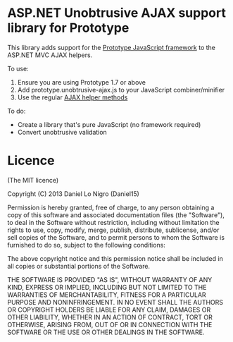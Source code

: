 ASP.NET Unobtrusive AJAX support library for Prototype
======================================================

This library adds support for the [Prototype JavaScript framework](http://prototypejs.org/) to the
ASP.NET MVC AJAX helpers.

To use:

1. Ensure you are using Prototype 1.7 or above
2. Add prototype.unobtrusive-ajax.js to your JavaScript combiner/minifier
3. Use the regular [AJAX helper methods](http://msdn.microsoft.com/en-us/library/dd493139.aspx)

To do:
 - Create a library that's pure JavaScript (no framework required)
 - Convert unobtrusive validation

Licence
=======
(The MIT licence)

Copyright (C) 2013 Daniel Lo Nigro (Daniel15)

Permission is hereby granted, free of charge, to any person obtaining a copy of
this software and associated documentation files (the "Software"), to deal in
the Software without restriction, including without limitation the rights to
use, copy, modify, merge, publish, distribute, sublicense, and/or sell copies
of the Software, and to permit persons to whom the Software is furnished to do
so, subject to the following conditions:

The above copyright notice and this permission notice shall be included in all
copies or substantial portions of the Software.

THE SOFTWARE IS PROVIDED "AS IS", WITHOUT WARRANTY OF ANY KIND, EXPRESS OR
IMPLIED, INCLUDING BUT NOT LIMITED TO THE WARRANTIES OF MERCHANTABILITY,
FITNESS FOR A PARTICULAR PURPOSE AND NONINFRINGEMENT. IN NO EVENT SHALL THE
AUTHORS OR COPYRIGHT HOLDERS BE LIABLE FOR ANY CLAIM, DAMAGES OR OTHER
LIABILITY, WHETHER IN AN ACTION OF CONTRACT, TORT OR OTHERWISE, ARISING FROM,
OUT OF OR IN CONNECTION WITH THE SOFTWARE OR THE USE OR OTHER DEALINGS IN THE
SOFTWARE.

